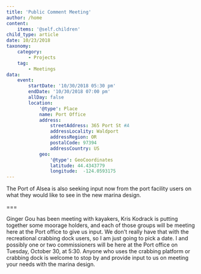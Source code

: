 ```yaml
---
title: 'Public Comment Meeting'
author: /home
content:
    items: '@self.children'
child_type: article
date: 10/23/2018
taxonomy:
    category:
        - Projects
    tag:
        - Meetings
data:
    event:
        startDate: '10/30/2018 05:30 pm'
        endDate: '10/30/2018 07:00 pm'
        allDay: false
        location:
            '@type': Place
            name: Port Office
            address:
                streetAddress: 365 Port St #A
                addressLocality: Waldport
                addressRegion: OR
                postalCode: 97394
                addressCountry: US
            geo:
                '@type': GeoCoordinates
                latitude: 44.4343779
                longitude:  -124.0593175
---
```


The Port of Alsea is also seeking input now from the port facility users on what they would like to see in the new marina design.

===

Ginger Gou has been meeting with kayakers, Kris Kodrack is putting together some moorage holders, and each of those groups will be meeting here at the Port office to give us input. We don't really have that with the recreational crabbing dock users, so I am just going to pick a date. I and possibly one or two commissioners will be here at the Port office on Tuesday, October 30, at 5:30. Anyone who uses the crabbing platform or crabbing dock is welcome to stop by and provide input to us on meeting your needs with the marina design.
